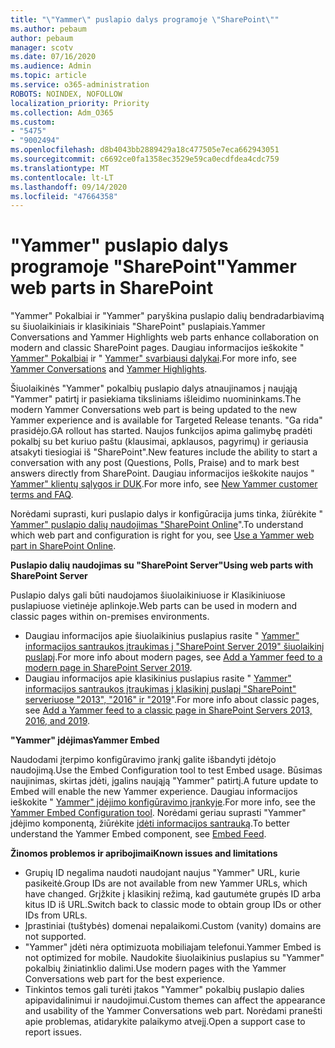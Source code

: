 ```yaml
---
title: "\"Yammer\" puslapio dalys programoje \"SharePoint\""
ms.author: pebaum
author: pebaum
manager: scotv
ms.date: 07/16/2020
ms.audience: Admin
ms.topic: article
ms.service: o365-administration
ROBOTS: NOINDEX, NOFOLLOW
localization_priority: Priority
ms.collection: Adm_O365
ms.custom:
- "5475"
- "9002494"
ms.openlocfilehash: d8b4043bb2889429a18c477505e7eca662943051
ms.sourcegitcommit: c6692ce0fa1358ec3529e59ca0ecdfdea4cdc759
ms.translationtype: MT
ms.contentlocale: lt-LT
ms.lasthandoff: 09/14/2020
ms.locfileid: "47664358"
---
```

# <a name="yammer-web-parts-in-sharepoint"></a><span data-ttu-id="f753a-102">"Yammer" puslapio dalys programoje "SharePoint"</span><span class="sxs-lookup"><span data-stu-id="f753a-102">Yammer web parts in SharePoint</span></span>

<span data-ttu-id="f753a-103">"Yammer" Pokalbiai ir "Yammer" paryškina puslapio dalių bendradarbiavimą su šiuolaikiniais ir klasikiniais "SharePoint" puslapiais.</span><span class="sxs-lookup"><span data-stu-id="f753a-103">Yammer Conversations and Yammer Highlights web parts enhance collaboration on modern and classic SharePoint pages.</span></span> <span data-ttu-id="f753a-104">Daugiau informacijos ieškokite " [Yammer" Pokalbiai](https://support.microsoft.com/office/use-a-yammer-web-part-in-sharepoint-online-a53cfa0c-3d09-42c8-a286-1038a81c59da#conversations)  ir "  [Yammer" svarbiausi dalykai](https://support.microsoft.com/office/use-a-yammer-web-part-in-sharepoint-online-a53cfa0c-3d09-42c8-a286-1038a81c59da#highlights).</span><span class="sxs-lookup"><span data-stu-id="f753a-104">For more info, see [Yammer Conversations](https://support.microsoft.com/office/use-a-yammer-web-part-in-sharepoint-online-a53cfa0c-3d09-42c8-a286-1038a81c59da#conversations)  and  [Yammer Highlights](https://support.microsoft.com/office/use-a-yammer-web-part-in-sharepoint-online-a53cfa0c-3d09-42c8-a286-1038a81c59da#highlights).</span></span>    

<span data-ttu-id="f753a-105">Šiuolaikinės "Yammer" pokalbių puslapio dalys atnaujinamos į naująją "Yammer" patirtį ir pasiekiama tiksliniams išleidimo nuomininkams.</span><span class="sxs-lookup"><span data-stu-id="f753a-105">The modern Yammer Conversations web part is being updated to the new Yammer experience and is available for Targeted Release tenants.</span></span> <span data-ttu-id="f753a-106">"Ga rida" prasidėjo.</span><span class="sxs-lookup"><span data-stu-id="f753a-106">GA rollout has started.</span></span> <span data-ttu-id="f753a-107">Naujos funkcijos apima galimybę pradėti pokalbį su bet kuriuo paštu (klausimai, apklausos, pagyrimų) ir geriausia atsakyti tiesiogiai iš "SharePoint".</span><span class="sxs-lookup"><span data-stu-id="f753a-107">New features include the ability to start a conversation with any post (Questions, Polls, Praise) and to mark best answers directly from SharePoint.</span></span> <span data-ttu-id="f753a-108">Daugiau informacijos ieškokite naujos " [Yammer" klientų sąlygos ir DUK](https://docs.microsoft.com/yammer/get-started-with-yammer/newyammer-faq).</span><span class="sxs-lookup"><span data-stu-id="f753a-108">For more info, see [New Yammer customer terms and FAQ](https://docs.microsoft.com/yammer/get-started-with-yammer/newyammer-faq).</span></span>

 <span data-ttu-id="f753a-109">Norėdami suprasti, kuri puslapio dalys ir konfigūracija jums tinka, žiūrėkite " [Yammer" puslapio dalių naudojimas "SharePoint Online](https://support.microsoft.com/office/use-a-yammer-web-part-in-sharepoint-online-a53cfa0c-3d09-42c8-a286-1038a81c59da)".</span><span class="sxs-lookup"><span data-stu-id="f753a-109">To understand which web part and configuration is right for you, see [Use a Yammer web part in SharePoint Online](https://support.microsoft.com/office/use-a-yammer-web-part-in-sharepoint-online-a53cfa0c-3d09-42c8-a286-1038a81c59da).</span></span>  

<span data-ttu-id="f753a-110">**Puslapio dalių naudojimas su "SharePoint Server"**</span><span class="sxs-lookup"><span data-stu-id="f753a-110">**Using web parts with SharePoint Server**</span></span>  

<span data-ttu-id="f753a-111">Puslapio dalys gali būti naudojamos šiuolaikiniuose ir Klasikiniuose puslapiuose vietinėje aplinkoje.</span><span class="sxs-lookup"><span data-stu-id="f753a-111">Web parts can be used in modern and classic pages within on-premises environments.</span></span>

- <span data-ttu-id="f753a-112">Daugiau informacijos apie šiuolaikinius puslapius rasite " [Yammer" informacijos santraukos įtraukimas į "SharePoint Server 2019" šiuolaikinį puslapį](https://docs.microsoft.com/yammer/integrate-yammer-with-other-apps/embed-a-feed-into-a-sharepoint-site#add-a-yammer-feed-to-a-modern-page-in-sharepoint-server-2019).</span><span class="sxs-lookup"><span data-stu-id="f753a-112">For more info about modern pages, see [Add a Yammer feed to a modern page in SharePoint Server 2019](https://docs.microsoft.com/yammer/integrate-yammer-with-other-apps/embed-a-feed-into-a-sharepoint-site#add-a-yammer-feed-to-a-modern-page-in-sharepoint-server-2019).</span></span> 
- <span data-ttu-id="f753a-113">Daugiau informacijos apie klasikinius puslapius rasite " [Yammer" informacijos santraukos įtraukimas į klasikinį puslapį "SharePoint" serveriuose "2013", "2016" ir "2019](https://docs.microsoft.com/yammer/integrate-yammer-with-other-apps/embed-a-feed-into-a-sharepoint-site#add-a-yammer-feed-to-a-classic-page-in-sharepoint-servers-2013-2016-and-2019)".</span><span class="sxs-lookup"><span data-stu-id="f753a-113">For more info about classic pages, see [Add a Yammer feed to a classic page in SharePoint Servers 2013, 2016, and 2019](https://docs.microsoft.com/yammer/integrate-yammer-with-other-apps/embed-a-feed-into-a-sharepoint-site#add-a-yammer-feed-to-a-classic-page-in-sharepoint-servers-2013-2016-and-2019).</span></span>

<span data-ttu-id="f753a-114">**"Yammer" įdėjimas**</span><span class="sxs-lookup"><span data-stu-id="f753a-114">**Yammer Embed**</span></span>  

<span data-ttu-id="f753a-115">Naudodami įterpimo konfigūravimo įrankį galite išbandyti įdėtojo naudojimą.</span><span class="sxs-lookup"><span data-stu-id="f753a-115">Use the Embed Configuration tool to test Embed usage.</span></span> <span data-ttu-id="f753a-116">Būsimas naujinimas, skirtas įdėti, įgalins naująją "Yammer" patirtį.</span><span class="sxs-lookup"><span data-stu-id="f753a-116">A future update to Embed will enable the new Yammer experience.</span></span> <span data-ttu-id="f753a-117">Daugiau informacijos ieškokite " [Yammer" įdėjimo konfigūravimo įrankyje](https://aka.ms/YammerEmbedConfigureTool).</span><span class="sxs-lookup"><span data-stu-id="f753a-117">For more info, see the [Yammer Embed Configuration tool](https://aka.ms/YammerEmbedConfigureTool).</span></span> <span data-ttu-id="f753a-118">Norėdami geriau suprasti "Yammer" įdėjimo komponentą, žiūrėkite [įdėti informacijos santrauką](https://aka.ms/YammerDevDocs).</span><span class="sxs-lookup"><span data-stu-id="f753a-118">To better understand the Yammer Embed component, see [Embed Feed](https://aka.ms/YammerDevDocs).</span></span>

<span data-ttu-id="f753a-119">**Žinomos problemos ir apribojimai**</span><span class="sxs-lookup"><span data-stu-id="f753a-119">**Known issues and limitations**</span></span>

- <span data-ttu-id="f753a-120">Grupių ID negalima naudoti naudojant naujus "Yammer" URL, kurie pasikeitė.</span><span class="sxs-lookup"><span data-stu-id="f753a-120">Group IDs are not available from new Yammer URLs, which have changed.</span></span> <span data-ttu-id="f753a-121">Grįžkite į klasikinį režimą, kad gautumėte grupės ID arba kitus ID iš URL.</span><span class="sxs-lookup"><span data-stu-id="f753a-121">Switch back to classic mode to obtain group IDs or other IDs from URLs.</span></span>
- <span data-ttu-id="f753a-122">Įprastiniai (tuštybės) domenai nepalaikomi.</span><span class="sxs-lookup"><span data-stu-id="f753a-122">Custom (vanity) domains are not supported.</span></span>
- <span data-ttu-id="f753a-123">"Yammer" įdėti nėra optimizuota mobiliajam telefonui.</span><span class="sxs-lookup"><span data-stu-id="f753a-123">Yammer Embed is not optimized for mobile.</span></span> <span data-ttu-id="f753a-124">Naudokite šiuolaikinius puslapius su "Yammer" pokalbių žiniatinklio dalimi.</span><span class="sxs-lookup"><span data-stu-id="f753a-124">Use modern pages with the Yammer Conversations web part for the best experience.</span></span>
- <span data-ttu-id="f753a-125">Tinkintos temos gali turėti įtakos "Yammer" pokalbių puslapio dalies apipavidalinimui ir naudojimui.</span><span class="sxs-lookup"><span data-stu-id="f753a-125">Custom themes can affect the appearance and usability of the Yammer Conversations web part.</span></span> <span data-ttu-id="f753a-126">Norėdami pranešti apie problemas, atidarykite palaikymo atvejį.</span><span class="sxs-lookup"><span data-stu-id="f753a-126">Open a support case to report issues.</span></span>